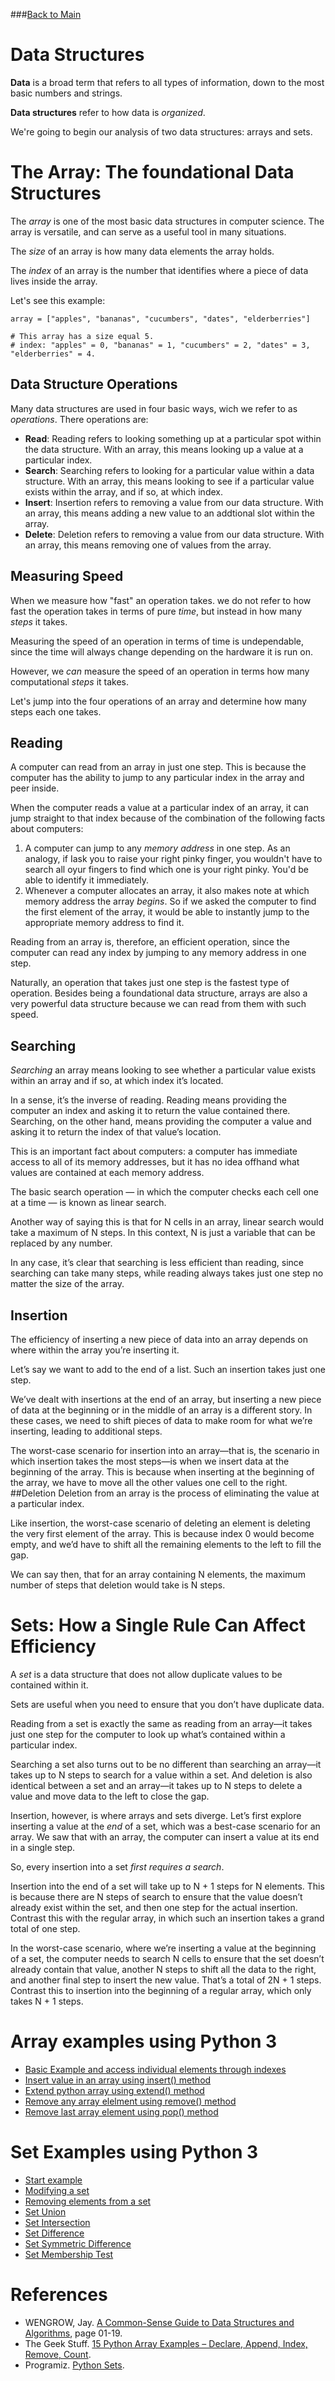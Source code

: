 ###[Back to Main](https://github.com/mendenson/Data_Structures-Algorithms)

# Data Structures
**Data** is a broad term that refers to all types of information, down to the most basic numbers and strings.

**Data structures** refer to how data is *organized*. 

We're going to begin our analysis of two data structures: arrays and sets.

# The Array: The foundational Data Structures
The *array* is one of the most basic data structures in computer science. The array is versatile, and can serve as a useful tool in many situations.

The *size* of an array is how many data elements the array holds.

The *index* of an array is the number that identifies where a piece of data lives inside the array.

Let's see this example:
```
array = ["apples", "bananas", "cucumbers", "dates", "elderberries"]

# This array has a size equal 5.
# index: "apples" = 0, "bananas" = 1, "cucumbers" = 2, "dates" = 3, "elderberries" = 4.
```

## Data Structure Operations
Many data structures are used in four basic ways, wich we refer to as *operations*. There operations are:
- **Read**: Reading refers to looking something up at a particular spot within the data structure. With an array, this means looking up a value at a particular index.
- **Search**: Searching refers to looking for a particular value within a data structure. With an array, this means looking to see if a particular value exists within the array, and if so, at which index.
- **Insert**: Insertion refers to removing a value from our data structure. With an array, this means adding a new value to an addtional slot within the array.
- **Delete**: Deletion refers to removing a value from our data structure. With an array, this means removing one of values from the array.
## Measuring Speed
When we measure how "fast" an operation takes. we do not refer to how fast the operation takes in terms of pure *time*, but instead in how many *steps* it takes. 

Measuring the speed of an operation in terms of time is undependable, since the time will always change depending on the hardware it is run on. 

However, we *can* measure the speed of an operation in terms how many computational *steps* it takes.

Let's jump into the four operations of an array and determine how many steps each one takes.
## Reading
A computer can read from an array in just one step. This is because the computer has the ability to jump to any particular index in the array and peer inside.

When the computer reads a value at a particular index of an array, it can jump straight to that index because of the combination of the following facts about computers:
1. A computer can jump to any *memory address* in one step. As an analogy, if Iask you to raise your right pinky finger, you wouldn't have to search all oyur fingers to find which one is your right pinky. You'd be able to identify it immediately.
2. Whenever a computer allocates an array, it also makes note at which memory address the array *begins*. So if we asked the computer to find the first element of the array, it would be able to instantly jump to the appropriate memory address to find it.

Reading from an array is, therefore, an efficient operation, since the computer can read any index by jumping to any memory address in one step.

Naturally, an operation that takes just one step is the fastest type of operation. Besides being a foundational data structure, arrays are also a very powerful data structure because we can read from them with such speed.
## Searching
*Searching* an array means looking to see whether a particular value exists within an array and if so, at which index it’s located.

In a sense, it’s the inverse of reading. Reading means providing the computer an index and asking it to return the value contained there. Searching, on the other hand, means providing the computer a value and asking it to return the index of that value’s location.

This is an important fact about computers: a computer has immediate access to all of its memory addresses, but it has no idea offhand what values are contained at each memory address.

The basic search operation — in which the computer checks each cell one at a time — is known as linear search.

Another way of saying this is that for N cells in an array, linear search would take a maximum of N steps. In this context, N is just a variable that can be replaced by any number.

In any case, it’s clear that searching is less efficient than reading, since searching can take many steps, while reading always takes just one step no matter the size of the array.
## Insertion
The efficiency of inserting a new piece of data into an array depends on where within the array you’re inserting it.

Let’s say we want to add to the end of a list. Such an insertion takes just one step.

We’ve dealt with insertions at the end of an array, but inserting a new piece of data at the beginning or in the middle of an array is a different story. In these cases, we need to shift pieces of data to make room for what we’re inserting, leading to additional steps.

The worst-case scenario for insertion into an array—that is, the scenario in which insertion takes the most steps—is when we insert data at the beginning of the array. This is because when inserting at the beginning of the array, we have to move all the other values one cell to the right.
##Deletion
Deletion from an array is the process of eliminating the value at a particular index.

Like insertion, the worst-case scenario of deleting an element is deleting the very first element of the array. This is because index 0 would become empty, and we’d have to shift all the remaining elements to the left to fill the gap.

We can say then, that for an array containing N elements, the maximum number of steps that deletion would take is N steps.

# Sets: How a Single Rule Can Affect Efficiency
A _set_ is a data structure that does not allow duplicate values to be contained within it.

Sets are useful when you need to ensure that you don’t have duplicate data.

Reading from a set is exactly the same as reading from an array—it takes just one step for the computer to look up what’s contained within a particular index.

Searching a set also turns out to be no different than searching an array—it takes up to N steps to search for a value within a set. And deletion is also identical between a set and an array—it takes up to N steps to delete a value and move data to the left to close the gap.

Insertion, however, is where arrays and sets diverge. Let’s first explore inserting a value at the _end_ of a set, which was a best-case scenario for an array. We saw that with an array, the computer can insert a value at its end in a single step.

So, every insertion into a set _first requires a search_.

Insertion into the end of a set will take up to N + 1 steps for N elements. This is because there are N steps of search to ensure that the value doesn’t already exist within the set, and then one step for the actual insertion. Contrast this with the regular array, in which such an insertion takes a grand total of one step.

In the worst-case scenario, where we’re inserting a value at the beginning of a set, the computer needs to search N cells to ensure that the set doesn’t already contain that value, another N steps to shift all the data to the right, and another final step to insert the new value. That’s a total of 2N + 1 steps. Contrast this to insertion into the beginning of a regular array, which only takes N + 1 steps.

# Array examples using Python 3
- [Basic Example and access individual elements through indexes](https://github.com/mendenson/Data_Structures-Algorithms/blob/main/1-Data%20Structures/Example%20code/intro_array.py)
- [Insert value in an array using insert() method](https://github.com/mendenson/Data_Structures-Algorithms/blob/main/1-Data%20Structures/Example%20code/insert_value_array.py)
- [Extend python array using extend() method](https://github.com/mendenson/Data_Structures-Algorithms/blob/main/1-Data%20Structures/Example%20code/extend_array.py)
- [Remove any array elelment using remove() method](https://github.com/mendenson/Data_Structures-Algorithms/blob/main/1-Data%20Structures/Example%20code/remove_array.py)
- [Remove last array element using pop() method](https://github.com/mendenson/Data_Structures-Algorithms/blob/main/1-Data%20Structures/Example%20code/remove_last.py)

# Set Examples using Python 3
- [Start example](https://github.com/mendenson/Data_Structures-Algorithms/blob/main/1-Data%20Structures/Example%20code/set_start.py)
- [Modifying a set](https://github.com/mendenson/Data_Structures-Algorithms/blob/main/1-Data%20Structures/Example%20code/set_modify.py)
- [Removing elements from a set](https://github.com/mendenson/Data_Structures-Algorithms/blob/main/1-Data%20Structures/Example%20code/set_remove.py)
- [Set Union](https://github.com/mendenson/Data_Structures-Algorithms/blob/main/1-Data%20Structures/Example%20code/set_union.py)
- [Set Intersection](https://github.com/mendenson/Data_Structures-Algorithms/blob/main/1-Data%20Structures/Example%20code/set_intersection.py)
- [Set Difference](https://github.com/mendenson/Data_Structures-Algorithms/blob/main/1-Data%20Structures/Example%20code/set_difference.py)
- [Set Symmetric Difference](https://github.com/mendenson/Data_Structures-Algorithms/blob/main/1-Data%20Structures/Example%20code/set_symDif.py)
- [Set Membership Test](https://github.com/mendenson/Data_Structures-Algorithms/blob/main/1-Data%20Structures/Example%20code/set_member.py)

# References
- WENGROW, Jay. [A Common-Sense Guide to Data Structures and Algorithms](https://www.amazon.com/Common-Sense-Guide-Structures-Algorithms-Second/dp/1680507222/ref=sr_1_1?crid=ACD0HCKZKRG2&keywords=a+common+sense+guide+to+data+structures+and+algorithms&qid=1637177261&qsid=141-3457049-6381441&sprefix=a+common%2Caps%2C221&sr=8-1&sres=1680507222%2C1680502441%2CB093N93PFD%2C1617295485%2CB01D24NAL6%2C1492043451%2C0984782850%2C0262033844%2C1789801214%2C1118771338%2C1449364934%2C195120400X%2C1789537177%2CB07N3SC7W2%2CB09L37B2Z7%2CB084RFJFZ9&srpt=ABIS_BOOK), page 01-19.
- The Geek Stuff. [15 Python Array Examples – Declare, Append, Index, Remove, Count](https://www.thegeekstuff.com/2013/08/python-array/).
- Programiz. [Python Sets](https://www.programiz.com/python-programming/set).
